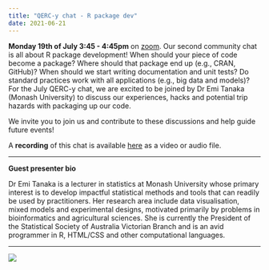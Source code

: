 ```yaml
---
title: "QERC-y chat - R package dev"
date: 2021-06-21
---
```


**Monday 19th of July 3:45 - 4:45pm** on [zoom](https://unimelb.zoom.us/j/3172750775?pwd=VjFEVjBtT1VUQlp1WWZlZHRoMWthZz09). 
Our second community chat is all about R package development! When should your piece of code become a package? Where should that package end up (e.g., CRAN, GitHub)? When should we start writing documentation and unit tests? Do standard practices work with all applications (e.g., big data and models)? For the July QERC-y chat, we are excited to be joined by Dr Emi Tanaka (Monash University) to discuss our experiences, hacks and potential trip hazards with packaging up our code.

We invite you to join us and contribute to these discussions and help guide future events!

A **recording** of this chat is available [here](https://drive.google.com/drive/folders/1RYmzFsqJqQEI6oaDBtvNrai6x1TvtNum) as a video or audio file.

---

**Guest presenter bio**

Dr Emi Tanaka is a lecturer in statistics at Monash University whose primary interest is to develop impactful statistical methods and tools that can readily be used by practitioners. Her research area include data visualisation, mixed models and experimental designs, motivated primarily by problems in bioinformatics and agricultural sciences. She is currently the President of the Statistical Society of Australia Victorian Branch and is an avid programmer in R, HTML/CSS and other computational languages.

---

![](/images/qercychat2_pkg.jpg)
